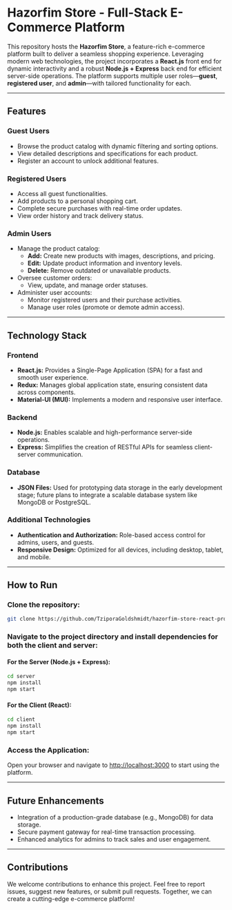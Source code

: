 # Hazorfim Store - Full-Stack E-Commerce Platform

This repository hosts the **Hazorfim Store**, a feature-rich e-commerce platform built to deliver a seamless shopping experience. Leveraging modern web technologies, the project incorporates a **React.js** front end for dynamic interactivity and a robust **Node.js + Express** back end for efficient server-side operations. The platform supports multiple user roles—**guest**, **registered user**, and **admin**—with tailored functionality for each.

---

## **Features**

### **Guest Users**
- Browse the product catalog with dynamic filtering and sorting options.
- View detailed descriptions and specifications for each product.
- Register an account to unlock additional features.

### **Registered Users**
- Access all guest functionalities.
- Add products to a personal shopping cart.
- Complete secure purchases with real-time order updates.
- View order history and track delivery status.

### **Admin Users**
- Manage the product catalog:
  - **Add:** Create new products with images, descriptions, and pricing.
  - **Edit:** Update product information and inventory levels.
  - **Delete:** Remove outdated or unavailable products.
- Oversee customer orders:
  - View, update, and manage order statuses.
- Administer user accounts:
  - Monitor registered users and their purchase activities.
  - Manage user roles (promote or demote admin access).

---

## **Technology Stack**

### **Frontend**
- **React.js:** Provides a Single-Page Application (SPA) for a fast and smooth user experience.
- **Redux:** Manages global application state, ensuring consistent data across components.
- **Material-UI (MUI):** Implements a modern and responsive user interface.

### **Backend**
- **Node.js:** Enables scalable and high-performance server-side operations.
- **Express:** Simplifies the creation of RESTful APIs for seamless client-server communication.

### **Database**
- **JSON Files:** Used for prototyping data storage in the early development stage; future plans to integrate a scalable database system like MongoDB or PostgreSQL.

### **Additional Technologies**
- **Authentication and Authorization:** Role-based access control for admins, users, and guests.
- **Responsive Design:** Optimized for all devices, including desktop, tablet, and mobile.

---

## **How to Run**

### Clone the repository:
```bash
git clone https://github.com/TziporaGoldshmidt/hazorfim-store-react-project.git
```

### Navigate to the project directory and install dependencies for both the client and server:

#### For the Server (Node.js + Express):
```bash
cd server
npm install
npm start
```

#### For the Client (React):
```bash
cd client
npm install
npm start
```

### Access the Application:
Open your browser and navigate to [http://localhost:3000](http://localhost:3000) to start using the platform.

---

## **Future Enhancements**
- Integration of a production-grade database (e.g., MongoDB) for data storage.
- Secure payment gateway for real-time transaction processing.
- Enhanced analytics for admins to track sales and user engagement.

---

## **Contributions**
We welcome contributions to enhance this project. Feel free to report issues, suggest new features, or submit pull requests. Together, we can create a cutting-edge e-commerce platform!
